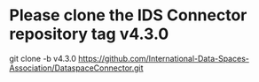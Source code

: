 # Please clone the IDS Connector repository tag v4.3.0
git clone -b v4.3.0 https://github.com/International-Data-Spaces-Association/DataspaceConnector.git
